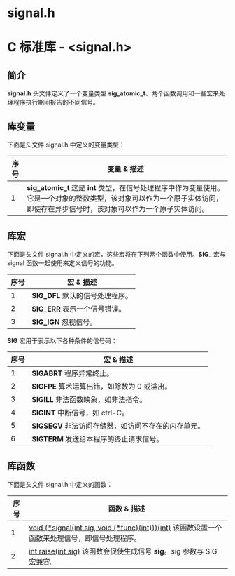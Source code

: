 # signal.h

# C 标准库 - <signal.h>

## 简介

**signal.h** 头文件定义了一个变量类型 **sig_atomic_t**、两个函数调用和一些宏来处理程序执行期间报告的不同信号。

## 库变量

下面是头文件 signal.h 中定义的变量类型：

| 序号 | 变量 & 描述                                                  |
| ---- | ------------------------------------------------------------ |
| 1    | **sig_atomic_t**  这是 **int** 类型，在信号处理程序中作为变量使用。它是一个对象的整数类型，该对象可以作为一个原子实体访问，即使存在异步信号时，该对象可以作为一个原子实体访问。 |

## 库宏

下面是头文件 signal.h 中定义的宏，这些宏将在下列两个函数中使用。**SIG_** 宏与 signal 函数一起使用来定义信号的功能。

| 序号 | 宏 & 描述                        |
| ---- | -------------------------------- |
| 1    | **SIG_DFL** 默认的信号处理程序。 |
| 2    | **SIG_ERR** 表示一个信号错误。   |
| 3    | **SIG_IGN** 忽视信号。           |

**SIG** 宏用于表示以下各种条件的信号码：

| 序号 | 宏 & 描述                                            |
| ---- | ---------------------------------------------------- |
| 1    | **SIGABRT** 程序异常终止。                           |
| 2    | **SIGFPE** 算术运算出错，如除数为 0 或溢出。         |
| 3    | **SIGILL** 非法函数映象，如非法指令。                |
| 4    | **SIGINT** 中断信号，如 ctrl-C。                     |
| 5    | **SIGSEGV** 非法访问存储器，如访问不存在的内存单元。 |
| 6    | **SIGTERM** 发送给本程序的终止请求信号。             |

## 库函数

下面是头文件 signal.h 中定义的函数：

| 序号 | 函数 & 描述                                                  |
| ---- | ------------------------------------------------------------ |
| 1    | [void (*signal(int sig, void (*func)(int)))(int)](signal.html) 该函数设置一个函数来处理信号，即信号处理程序。 |
| 2    | [int raise(int sig)](raise.html) 该函数会促使生成信号 **sig**。sig 参数与 SIG 宏兼容。 |